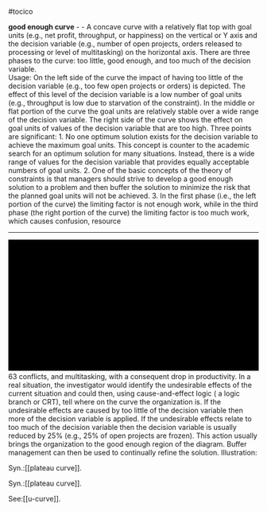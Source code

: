 #tocico

<b>good enough curve</b> -  - A concave curve with a relatively flat top with goal units (e.g., net profit, throughput, or happiness) on the vertical or Y axis and the decision variable (e.g., number of open projects, orders released to processing or level of multitasking) on the horizontal axis.  There are three phases to the curve: too little, good enough, and too much of the decision variable.  
Usage: On the left side of the curve the impact of having too little of the decision variable (e.g., too few open projects or orders) is depicted.  The effect of this level of the decision variable is a low number of goal units (e.g., throughput is low due to starvation of the constraint).  In the middle or flat portion of the curve the goal units are relatively stable over a wide range of the decision variable.  The right side of the curve shows the effect on goal units of values of the decision variable that are too high.  Three points are significant: 1. No one optimum solution exists for the decision variable to achieve the maximum goal units.  This concept is counter to the academic search for an optimum solution for many situations. Instead, there is a wide range of values for the decision variable that provides equally acceptable numbers of goal units.  2. One of the basic concepts of the theory of constraints is that managers should strive to develop a good enough solution to a problem and then buffer the solution to minimize the risk that the planned goal units will not be achieved.  3. In the first phase (i.e., the left portion of the curve) the limiting factor is not enough work, while in the third phase (the right portion of the curve) the limiting factor is too much work, which causes confusion, resource 
<hr/>
<img src="./tocico_dictionary_2nd_editio-63_1.png"/>
63 
conflicts, and multitasking, with a consequent drop in productivity.  
In a real situation, the investigator would identify the undesirable effects of the current situation and could then, using cause-and-effect logic ( a logic branch or CRT), tell where on the curve the organization is.  If the undesirable effects are caused by too little of the decision variable then more of the decision variable is applied.  If the undesirable effects relate to too much of the decision variable then the decision variable is usually reduced by 25% (e.g., 25% of open projects are frozen).  This action usually brings the organization to the good enough region of the diagram.  Buffer management can then be used to continually refine the solution. Illustration: 
 

Syn.:[[plateau curve]].

Syn.:[[plateau curve]].



See:[[u-curve]].



